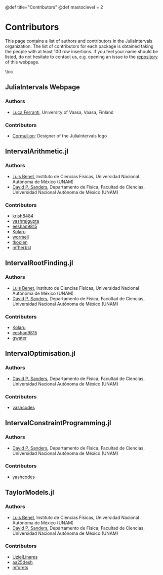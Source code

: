 @def title="Contributors"
@def maxtoclevel = 2
# Contributors

This page contains a list of authors and contributors in the JuliaIntervals organization. The list of contributors for each package is obtained taking the people with at least 100 row insertions. If you feel your name should be listed, do not hesitate to contact us, e.g. opening an issue to the [repository](https://github.com/JuliaIntervals/juliaintervals.github.io) of this webpage.

\toc

## JuliaIntervals Webpage

### Authors

- [Luca Ferranti](https://www.linkedin.com/in/luca-ferranti/), University of Vaasa, Vaasa, Finland

### Contributors

- [Cormullion](https://github.com/cormullion): Designer of the JuliaIntervals logo

## IntervalArithmetic.jl

### Authors

- [Luis Benet](http://www.cicc.unam.mx/~benet/), Instituto de Ciencias Físicas, Universidad Nacional Autónoma de México (UNAM)
- [David P. Sanders](http://sistemas.fciencias.unam.mx/~dsanders/), Departamento de Física, Facultad de Ciencias, Universidad Nacional Autónoma de México (UNAM)

### Contributors

- [krish8484](https://github.com/krish8484)
- [yashrajgupta](https://github.com/yashrajgupta)
- [eeshan9815](https://github.com/eeshan9815)
- [Kolaru](https://github.com/Kolaru)
- [wormell](https://github.com/wormell)
- [tkoolen](https://github.com/tkoolen)
- [mfherbst](https://github.com/mfherbst)

## IntervalRootFinding.jl

### Authors

- [Luis Benet](http://www.cicc.unam.mx/~benet/), Instituto de Ciencias Físicas, Universidad Nacional Autónoma de México (UNAM)
- [David P. Sanders](http://sistemas.fciencias.unam.mx/~dsanders/), Departamento de Física, Facultad de Ciencias, Universidad Nacional Autónoma de México (UNAM)

### Contributors

- [Kolaru](https://github.com/Kolaru)
- [eeshan9815](https://github.com/eeshan9815)
- [gwater](https://github.com/gwater)

## IntervalOptimisation.jl

### Authors

- [David P. Sanders](http://sistemas.fciencias.unam.mx/~dsanders/), Departamento de Física, Facultad de Ciencias, Universidad Nacional Autónoma de México (UNAM)

### Contributors

- [yashcodes](https://github.com/yashcodes)

## IntervalConstraintProgramming.jl

### Authors

- [David P. Sanders](http://sistemas.fciencias.unam.mx/~dsanders/), Departamento de Física, Facultad de Ciencias, Universidad Nacional Autónoma de México (UNAM)

### Contributors

- [yashcodes](https://github.com/yashcodes)

## TaylorModels.jl

### Authors

- [Luis Benet](http://www.cicc.unam.mx/~benet/), Instituto de Ciencias Físicas, Universidad Nacional Autónoma de México (UNAM)
- [David P. Sanders](http://sistemas.fciencias.unam.mx/~dsanders/), Departamento de Física, Facultad de Ciencias, Universidad Nacional Autónoma de México (UNAM)

### Contributors

- [UzielLinares](https://github.com/UzielLinares)
- [aa25desh](https://github.com/aa25desh)
- [mforets](https://github.com/mforets)